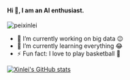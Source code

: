 #### Hi 👋, I am an AI enthusiast.

<p align="left"> <img src="https://komarev.com/ghpvc/?username=peixinlei&label=Profile%20views&color=0e75b6&style=flat" alt="peixinlei" /> </p>

- 🔭 I’m currently working on big data 😉
- 🌱 I’m currently learning everything 😂
- ⚡ Fun fact: I love to play basketball 🏀

[![Xinlei's GitHub stats](https://github-readme-stats.vercel.app/api?username=)](https://github.com/anuraghazra/github-readme-stats)

